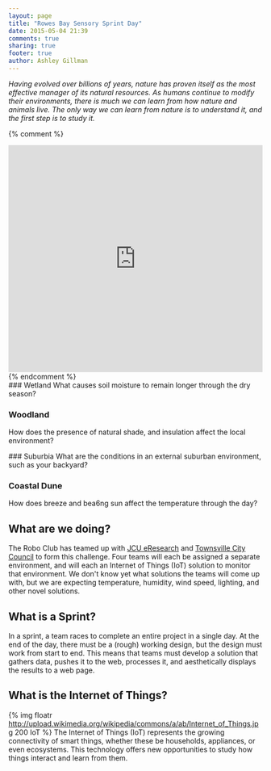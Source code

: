 ```yaml
---
layout: page
title: "Rowes Bay Sensory Sprint Day"
date: 2015-05-04 21:39
comments: true
sharing: true
footer: true
author: Ashley Gillman
---
```


*Having evolved over billions of years, nature has proven itself as the most effective manager of its natural resources.
As humans continue to modify their environments, there is much we can learn from how nature and animals live.
The only way we can learn from nature is to understand it, and the first step is to study it.*

{% comment %}
<iframe width=100% height="450" frameborder="0" style="border:0" src="https://www.google.com/maps/embed/v1/view?zoom=18&center=-19.2342%2C146.7841&maptype=satellite&key=AIzaSyDl9VoQCdZ2aaTXzpASLtk355CCh7dAeoQ"></iframe>
{% endcomment %}

<img src="http://maps.googleapis.com/maps/api/staticmap?zoom=18&center=-19.2342%2C146.7841&maptype=satellite&markers=icon:http://cdn0.iconfinder.com/data/icons/duesseldorf/32/logout.png%7C-19.2343%2C146.78404&markers=icon:http://png-5.findicons.com/files/icons/818/aquaticus_social/64/netvibes.png%7C-19.2349%2C146.7834&markers=icon:http://png-5.findicons.com/files/icons/818/aquaticus_social/64/netvibes.png%7C-19.2353%2C146.7834&markers=icon:http://png-5.findicons.com/files/icons/818/aquaticus_social/64/netvibes.png%7C-19.2345%2C146.7845&size=640x480&scale=2" alt="">

<div>
### <i class="flaticon-grass"></i> Wetland
What causes soil moisture to remain longer through the dry season?

### <i class="flaticon-tree164"></i> Woodland
How does the presence of natural shade, and insulation affect the local environment?
</div>
<div>
### <i class="flaticon-beach12"></i> Suburbia
What are the conditions in an external suburban environment, such as your backyard?

### <i class="flaticon-sea1"></i> Coastal Dune
How does breeze and bea6ng sun affect the temperature through the day?
</div>

## What are we doing?
The Robo Club has teamed up with [JCU eResearch](https://eresearch.jcu.edu.au) and [Townsville City Council](http://www.townsville.qld.gov.au/) to form this challenge.
Four teams will each be assigned a separate environment, and will each an Internet of Things (IoT) solution to monitor that environment.
We don't know yet what solutions the teams will come up with, but we are expecting temperature, humidity, wind speed, lighting, and other novel solutions.

## What is a Sprint?
In a sprint, a team races to complete an entire project in a single day. At the end of the day, there must be a (rough) working design, but the design must work from start to end.
This means that teams must develop a solution that gathers data, pushes it to the web, processes it, and aesthetically displays the results to a web page.

## What is the Internet of Things?
{% img floatr http://upload.wikimedia.org/wikipedia/commons/a/ab/Internet_of_Things.jpg 200 IoT %}
The Internet of Things (IoT) represents the growing connectivity of smart things, whether these be households, appliances, or even ecosystems. This technology offers new opportunities to study how things interact and learn from them.
